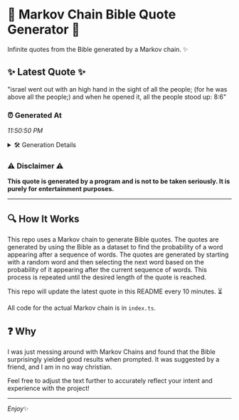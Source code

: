 # 📖 Markov Chain Bible Quote Generator 📖

Infinite quotes from the Bible generated by a Markov chain. ✨

## ✨ Latest Quote ✨
"israel went out with an high hand in the sight of all the people; (for he was above all the people;) and when he opened it, all the people stood up: 8:6"

### ⏰ Generated At
*11:50:50 PM*

<details>
    <summary>🛠️ Generation Details</summary>
    <p>
        <strong>🌱 Seed:</strong> israel<br>
        <strong>🔄 Iterations:</strong> 31<br>
        <strong>📜 Context History:</strong><br>[ israel ]: went<br>[ israel, went ]: out<br>[ israel, went, out ]: with<br>[ israel, went, out, with ]: an<br>[ israel, went, out, with, an ]: high<br>[ israel, went, out, with, an, high ]: hand<br>[ went, out, with, an, high, hand ]: in<br>[ out, with, an, high, hand, in ]: the<br>[ with, an, high, hand, in, the ]: sight<br>[ an, high, hand, in, the, sight ]: of<br>[ high, hand, in, the, sight, of ]: all<br>[ hand, in, the, sight, of, all ]: the<br>[ in, the, sight, of, all, the ]: people;<br>[ the, sight, of, all, the, people; ]: (for<br>[ sight, of, all, the, people;, (for ]: he<br>[ of, all, the, people;, (for, he ]: was<br>[ all, the, people;, (for, he, was ]: above<br>[ the, people;, (for, he, was, above ]: all<br>[ people;, (for, he, was, above, all ]: the<br>[ (for, he, was, above, all, the ]: people;)<br>[ he, was, above, all, the, people;) ]: and<br>[ was, above, all, the, people;), and ]: when<br>[ above, all, the, people;), and, when ]: he<br>[ all, the, people;), and, when, he ]: opened<br>[ the, people;), and, when, he, opened ]: it,<br>[ people;), and, when, he, opened, it, ]: all<br>[ and, when, he, opened, it,, all ]: the<br>[ when, he, opened, it,, all, the ]: people<br>[ he, opened, it,, all, the, people ]: stood<br>[ opened, it,, all, the, people, stood ]: up:<br>[ it,, all, the, people, stood, up: ]: 8:6<br>
    </p>
</details>

### ⚠️ Disclaimer ⚠️
**This quote is generated by a program and is not to be taken seriously. It is purely for entertainment purposes.**

---

## 🔍 How It Works

This repo uses a Markov chain to generate Bible quotes. The quotes are generated by using the Bible as a dataset to find the probability of a word appearing after a sequence of words. The quotes are generated by starting with a random word and then selecting the next word based on the probability of it appearing after the current sequence of words. This process is repeated until the desired length of the quote is reached.

This repo will update the latest quote in this README every 10 minutes. ⏳

All code for the actual Markov chain is in `index.ts`.

## ❓ Why

I was just messing around with Markov Chains and found that the Bible surprisingly yielded good results when prompted. 
It was suggested by a friend, and I am in no way christian.

Feel free to adjust the text further to accurately reflect your intent and experience with the project!

---

*Enjoy*✨
